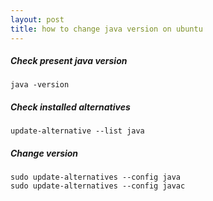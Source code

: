 ```yaml
---
layout: post
title: how to change java version on ubuntu
---
```


##### Check present java version
```
java -version
```

##### Check installed alternatives
```
update-alternative --list java
```

##### Change version
```
sudo update-alternatives --config java
sudo update-alternatives --config javac
```
